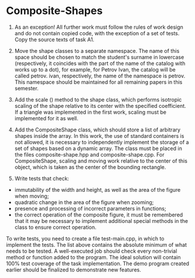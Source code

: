 # Composite-Shapes

1. As an exception! All further work must follow the rules of work design and do not contain copied code, with the exception of a set of tests. Copy the source texts of task A1.

2. Move the shape classes to a separate namespace. The name of this space should be chosen to match the student's surname in lowercase (respectively, it coincides with the part of the name of the catalog with works up to a dot), for example, for Petrov Ivan, the catalog will be called petrov. ivan, respectively, the name of the namespace is petrov. This namespace should be maintained for all remaining papers in this semester.

3. Add the scale () method to the shape class, which performs isotropic scaling of the shape relative to its center with the specified coefficient.
If a triangle was implemented in the first work, scaling must be implemented for it as well.

4. Add the CompositeShape class, which should store a list of arbitrary shapes inside the array. In this work, the use of standard containers is not allowed, it is necessary to independently implement the storage of a set of shapes based on a dynamic array. The class must be placed in the files composite-shape.hpp and composite-shape.cpp.
For CompositeShape, scaling and moving work relative to the center of this object, which is taken as the center of the bounding rectangle.

5. Write tests that check:
* immutability of the width and height, as well as the area of the figure when moving;
* quadratic change in the area of the figure when zooming;
* presence and processing of incorrect parameters in functions;
* the correct operation of the composite figure, it must be remembered that it may be necessary to implement additional special methods in the class to ensure correct operation.

To write tests, you need to create a file test-main.cpp, in which to implement the tests.
The list above contains the absolute minimum of what needs to be tested. A well-executed job should check every non-trivial method or function added to the program. The ideal solution will contain 100% test coverage of the task implementation.
The demo program created earlier should be finalized to demonstrate new features.
